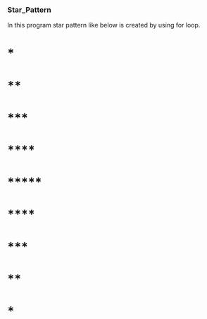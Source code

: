 ### Star_Pattern

In this program star pattern like below is created by using for loop.

# *
# **
# ***
# ****
# *****
# ****
# ***
# **
# *
